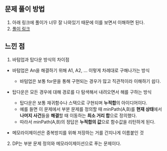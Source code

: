 ## 문제 풀이 방법
1. 아래 링크에 풀이가 너무 잘 나와있기 때문에 이를 보면서 이해하면 된다.
2. [풀이 링크](https://injae-kim.github.io/problem_solving/2020/03/11/baekjoon-2618.html)

## 느낀 점
1. 바텀업과 탑다운 방식의 차이점
  * 바텀업은 An을 해결하기 위해 A1, A2, ... 이렇게 차례대로 구해나가는 방식
    *  바텀업은 보통 for문을 통해 구현되는 경우가 많고 직관적이라 이해하기 쉽다.
  * 탑다운은 모든 경우에 대해 경로를 다 탐색해서 내려오면서 해를 구하는 방식
    *  탑다운은 보통 재귀함수나 스택으로 구현되며 <b>누적합</b>의 아이디어이다.
    *  예를 들면 이 문제에서 부분 문제를 정의할 때 minPath(A,B)를 <b>현재 상태</b>에서 <b>나머지 사건</b>들을 <b>해결</b>할 때 이동하는 <b>최소 거리 합</b>으로 정의했다.
    *  따라서 minPath(A,B)의 정답은 <b>누적합의 값</b>으로 함수값을 리턴하게 된다.

  * 메모라이제이션은 중복방지를 위해 저장하는 거를 간지나게 이름붙인 것 

2. DP는 부분 문제 정의와 메모라이제이션으로 푸는 문제이다.
